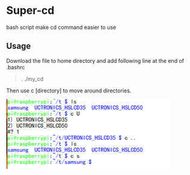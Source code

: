 # Super-cd
bash script make cd command easier to use

## Usage
Download the file to home directory and add following line at the end of .bashrc
>. ./my_cd

Then use c \[directory\] to move around directories.

![screenshot](/image.png)
